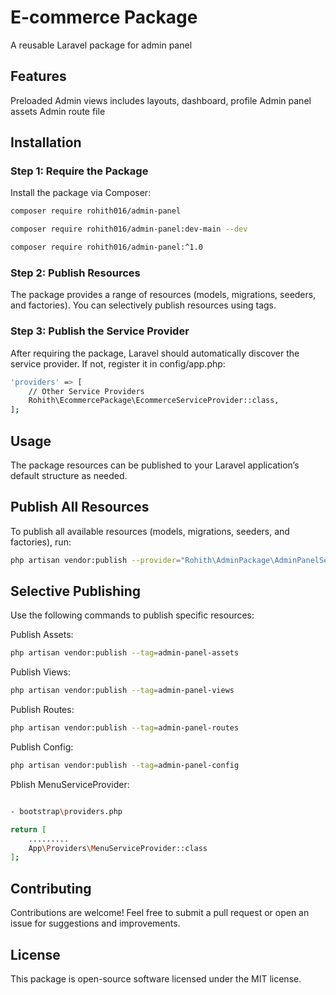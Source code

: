 # E-commerce Package
A reusable Laravel package for admin panel

## Features
Preloaded Admin views includes layouts, dashboard, profile
Admin panel assets
Admin route file

## Installation

### Step 1: Require the Package
Install the package via Composer:



```bash
composer require rohith016/admin-panel

composer require rohith016/admin-panel:dev-main --dev

composer require rohith016/admin-panel:^1.0

```

### Step 2: Publish Resources
The package provides a range of resources (models, migrations, seeders, and factories). You can selectively publish resources using tags.

### Step 3: Publish the Service Provider
After requiring the package, Laravel should automatically discover the service provider. If not, register it in config/app.php:

```bash
'providers' => [
    // Other Service Providers
    Rohith\EcommercePackage\EcommerceServiceProvider::class,
];
```

## Usage
The package resources can be published to your Laravel application’s default structure as needed.

## Publish All Resources
To publish all available resources (models, migrations, seeders, and factories), run:

```bash
php artisan vendor:publish --provider="Rohith\AdminPackage\AdminPanelServiceProvider"
```

## Selective Publishing
Use the following commands to publish specific resources:

Publish Assets:

```bash
php artisan vendor:publish --tag=admin-panel-assets
```
Publish Views:

```bash
php artisan vendor:publish --tag=admin-panel-views
```
Publish Routes:

```bash
php artisan vendor:publish --tag=admin-panel-routes
```

Publish Config:
```bash
php artisan vendor:publish --tag=admin-panel-config
```

Pblish MenuServiceProvider:

```bash

- bootstrap\providers.php

return [
    .........
    App\Providers\MenuServiceProvider::class
];

```


## Contributing
Contributions are welcome! Feel free to submit a pull request or open an issue for suggestions and improvements.

## License
This package is open-source software licensed under the MIT license.

